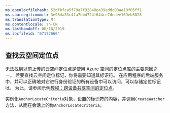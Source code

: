 ```yaml
---
ms.openlocfilehash: 52dfbfca5f79a7f92848ea39eddc00aa10f05ff1
ms.sourcegitcommit: 3e98da33c41a7bbd724f644ce7dedee169eb5028
ms.translationtype: MT
ms.contentlocale: zh-CN
ms.lasthandoff: 06/18/2019
ms.locfileid: "67172666"
---
```

## <a name="locate-a-cloud-spatial-anchor"></a>查找云空间定位点

无法找到以前上传的云空间定位点是使用 Azure 空间的定位点库的主要原因之一。 若要查找云空间定位标记，你将需要知道其标识符。 在应用程序的后端服务中，并可以正确地对它进行身份验证的所有设备中可以访问，可以存储定位标记 Id。 为此，请参阅示例[教程：跨设备共享空间的定位点](/azure/spatial-anchors/tutorials/tutorial-share-anchors-across-devices/)。

实例化`AnchorLocateCriteria`对象，设置的标识符的内容，并调用`CreateWatcher`方法，从而在会话上的你`AnchorLocateCriteria`。
